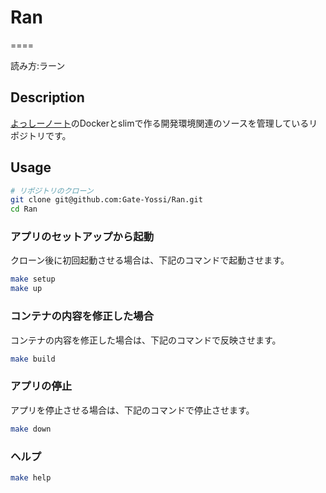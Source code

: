 # Ran
====

読み方:ラーン

## Description
[よっしーノート](https://yossi-note.com/)のDockerとslimで作る開発環境関連のソースを管理しているリポジトリです。

## Usage

```bash
# リポジトリのクローン
git clone git@github.com:Gate-Yossi/Ran.git
cd Ran
```

### アプリのセットアップから起動

クローン後に初回起動させる場合は、下記のコマンドで起動させます。

```bash
make setup
make up
```

### コンテナの内容を修正した場合

コンテナの内容を修正した場合は、下記のコマンドで反映させます。

```bash
make build
```

### アプリの停止

アプリを停止させる場合は、下記のコマンドで停止させます。

```bash
make down
```

### ヘルプ

```bash
make help
```
